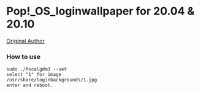 # Pop!_OS_loginwallpaper for 20.04 & 20.10

[Original Author](https://github.com/PRATAP-KUMAR/focalgdm3#readme)

### How to use
```
sudo ./focalgdm3 --set
select "1" for image
/usr/share/loginbackgrounds/1.jpg
enter and reboot.
```

